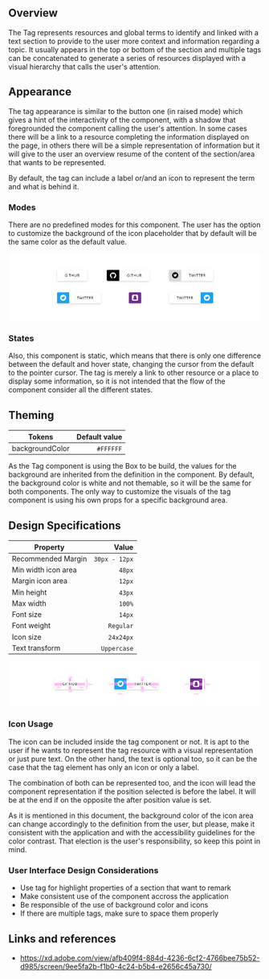 ## Overview

The Tag represents resources and global terms to identify and linked with a text section to provide to the user more context and information regarding a topic. It usually appears in the top or bottom of the section and multiple tags can be concatenated to generate a series of resources displayed with a visual hierarchy that calls the user's attention.

## Appearance

The tag appearance is similar to the button one (in raised mode) which gives a hint of the interactivity of the component, with a shadow that foregrounded the component calling the user's attention. In some cases there will be a link to a resource completing the information displayed on the page, in others there will be a simple representation of information but it will give to the user an overview resume of the content of the section/area that wants to be represented.

By default, the tag can include a label or/and an icon to represent the term and what is behind it.

### Modes

There are no predefined modes for this component. The user has the option to customize the background of the icon placeholder that by default will be the same color as the default value.

![Modes of the tag component](images/tag_modes.png)

### States

Also, this component is static, which means that there is only one difference between the default and hover state, changing the cursor from the default to the pointer cursor. The tag is merely a link to other resource or a place to display some information, so it is not intended that the flow of the component consider all the different states.

## Theming

| Tokens          | Default value |
| --------------- | ------------: |
| backgroundColor |     `#FFFFFF` |

As the Tag component is using the Box to be build, the values for the background are inherited from the definition in the component. By default, the background color is white and not themable, so it will be the same for both components.
The only way to customize the visuals of the tag component is using his own props for a specific background area.

## Design Specifications

| Property            |         Value |
| ------------------- | ------------: |
| Recommended Margin  | `30px - 12px` |
| Min width icon area |        `48px` |
| Margin icon area    |        `12px` |
| Min height          |        `43px` |
| Max width           |        `100%` |
| Font size           |        `14px` |
| Font weight         |     `Regular` |
| Icon size           |     `24x24px` |
| Text transform      |   `Uppercase` |

![Design specification for the tag component](images/tag_specs.png)

### Icon Usage

The icon can be included inside the tag component or not. It is apt to the user if he wants to represent the tag resource with a visual representation or just pure text. On the other hand, the text is optional too, so it can be the case that the tag element has only an icon or only a label.

The combination of both can be represented too, and the icon will lead the component representation if the position selected is before the label. It will be at the end if on the opposite the after position value is set.

As it is mentioned in this document, the background color of the icon area can change accordingly to the definition from the user, but please, make it consistent with the application and with the accessibility guidelines for the color contrast. That election is the user's responsibility, so keep this point in mind.

### User Interface Design Considerations

- Use tag for highlight properties of a section that want to remark
- Make consistent use of the component accross the application
- Be responsible of the use of background color and icons
- If there are multiple tags, make sure to space them properly

## Links and references

- https://xd.adobe.com/view/afb409f4-884d-4236-6cf2-4766bee75b52-d985/screen/9ee5fa2b-f1b0-4c24-b5b4-e2656c45a730/
